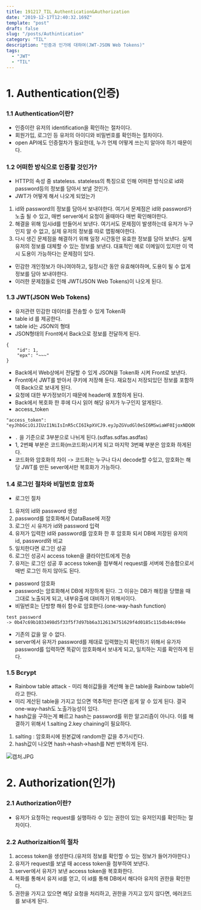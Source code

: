 ```yaml
---
title: 191217_TIL_Authentication&Authorization
date: "2019-12-17T12:40:32.169Z"
template: "post"
draft: false
slug: "/posts/Authintication"
category: "TIL"
description: "인증과 인가에 대하여(JWT-JSON Web Tokens)"
tags:
  - "JWT"
  - "TIL"
---
```



# 1. Authentication(인증)
### 1.1 Authentication이란?
* 인증이란 유저의 identification을 확인하는 절차이다.
* 회원가입, 로그인 등 유저의 아이디와 비밀번호를 확인하는 절차이다.
* open API에도 인증절차가 필요한데, 누가 언제 어떻게 쓰는지 알아야 하기 때문이다.

### 1.2 어떠한 방식으로 인증할 것인가?
* HTTP의 속성 중 stateless. stateless의 특징으로 인해 어떠한 방식으로 id와 password등의 정보를 담아서 보낼 것인가.
* JWT가 어떻게 해서 나오게 되었는가
 1. id와 password의 정보를 담아서 보내야한다. 여기서 문제점은 id와 password가 노출 될 수 있고, 매번 server에서 요청이 올때마다 매번 확인해야한다.
 2. 해결을 위해 임시id를 만들어서 보낸다. 여기서도 문제점이 발생하는데 유저가 누구인지 알 수 없고, 실제 유저의 정보를 따로 맵핑해야한다.
 3. 다시 생긴 문제점을 해결하기 위해 일정 시간동안 유효한 정보를 담아 보낸다. 실제 유저의 정보를 대체할 수 있는 정보를 보낸다. 대표적인 예로 이메일이 있지만 이 역시 도용이 가능하다는 문제점이 있다.
* 민감한 개인정보가 아니여야하고, 일정시간 동안 유효해야하며, 도용이 될 수 없게 정보를 담아 보내야한다.
* 이러한 문제점들로 인해 JWT(JSON Web Tokens)이 나오게 된다.

### 1.3 JWT(JSON Web Tokens)
* 유저관련 민감한 데이터를 전송할 수 있게 Token화
* table id 를 제공한다. 
* table id는 JSON의 형태
* JSON형태의 Front에서 Back으로 정보를 전달하게 된다.
```
{
    "id": 1,
    "epx": "~~~"
}
```
* Back에서 Web상에서 전달할 수 있게 JSON을 Token화 시켜 Front로 보낸다.
* Front에서 JWT를 받아서 쿠키에 저장해 둔다. 재요청시 저장되있던 정보를 포함하여 Back으로 보내게 된다.
 * 요청에 대한 부가정보이기 때문에 header에 포함하게 된다.
* Back에서 복호화 한 후에 다시 읽어 해당 유저가 누구인지 알게된다.
* access_token
```
"access_token": "eyJhbGciOiJIUzI1NiIsInR5cCI6IkpXVCJ9.eyJpZGVudGl0eSI6MSwiaWF0IjoxNDQ0OTE3NjQwLCJuYmYiOjE0NDQ5MTc2NDAsImV4cCI6MTQ0NDkxNzk0MH0.KPmI6WSjRjlpzecPvs3q_T3cJQvAgJvaQAPtk1abC_E"
```
 * `.` 을 기준으로 3부분으로 나뉘게 된다.(sdfas.sdfas.asdfas)
 * 1, 2번째 부분은 코드화(m코드화)시키게 되고 마지막 3번째 부분은 암호화 하게된다.
 * 코드화와 암호화의 차이 -> 코드화는 누구나 다시 decode할 수있고, 암호화는 해당 JWT를 만든 sever에서만 복호화가 가능하다.

### 1.4 로그인 절차와 비밀번호 암호화
* 로그인 절차
 1. 유저의 id와 password 생성
 2. password를 암호화해서 DataBase에 저장
 3. 로그인 시 유저가 id와 password 입력
 4. 유저가 입력한 id와 password를 암호화 한 후 암호화 되서 DB에 저장된 유저의 id, password와 비교
 5. 일치한다면 로그인 성공
 6. 로그인 성공시 access token을 클라이언트에게 전송
 7. 유저는 로그인 성공 후 access token을 첨부해서 request를 서버에 전송함으로서 매번 로그인 하지 않아도 된다.
 
* password 암호화
 * password는 암호화해서 DB에 저장하게 된다. 그 이유는 DB가 해킹을 당했을 때 그대로 노출되게 되고, 내부유출에 대비하기 위해서이다.
 * 비밀번호는 단방향 해쉬 함수로 암호한다.(one-way-hash function)
 
 ```
 test password
 -> 0b47c69b1033498d5f33f5f7d97bb6a3126134751629f4d0185c115db44c094e
 ```
 * 기존의 값을 알 수 없다.
 * server에서 유저가 password를 제대로 입력했는지 확인하기 위해서 유가자 password를 입력하면 똑같이 암호화해서 보내게 되고, 일치하는 지를 확인하게 된다.
 
### 1.5 Bcrypt
* Rainbow table attack - 미리 해쉬값들을 계산해 놓은 table을 Rainbow table이라고 한다.
* 미리 게산된 table을 가지고 있으면 역추적만 한다면 쉽게 알 수 있게 된다. 결국 one-way-hash도 노출가능성이 있다.
* hash값을 구하는게 빠르고 hash는 password를 위한 알고리즘이 아니다. 이를 해결하기 위해서 1.salting 2.key chaining이 필요하다.
1. salting : 암호화시에 원본값에 random한 값을 추가시킨다.
2. hash값이 나오면 hash->hash->hash를 N번 반복하게 된다.

![캡처.JPG](https://images.velog.io/post-images/jotang/7ea3b1b0-2024-11ea-a515-016ceffabf7e/캡처.JPG)

 

# 2. Authorization(인가)

### 2.1 Authorization이란?
* 유저가 요청하는 request를 실행하라 수 있는 권한이 있는 유저인지를 확인하는 절차이다.

### 2.2 Authorizaition의 절차
1. access token을 생성한다.(유저의 정보를 확인할 수 있는 정보가 들어가야한다.)
2. 유저가 request를 보낼 때 access token을 첨부하여 보낸다.
3. server에서 유저가 보낸 access token을 복호화한다.
4. 복화를 통해서 유저 id를 얻고, 이 id를 통해 DB에서 해다아 유저의 권한을 확인한다.
6. 권한을 가지고 있으면 해당 요청을 처리하고, 권한을 가지고 있지 않다면, 에러코드를 보내게 된다.